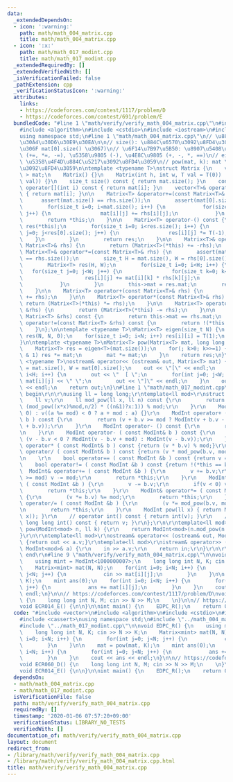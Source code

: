 ```yaml
---
data:
  _extendedDependsOn:
  - icon: ':warning:'
    path: math/math_004_matrix.cpp
    title: math/math_004_matrix.cpp
  - icon: ':x:'
    path: math/math_017_modint.cpp
    title: math/math_017_modint.cpp
  _extendedRequiredBy: []
  _extendedVerifiedWith: []
  _isVerificationFailed: false
  _pathExtension: cpp
  _verificationStatusIcon: ':warning:'
  attributes:
    links:
    - https://codeforces.com/contest/1117/problem/D
    - https://codeforces.com/contest/691/problem/E
  bundledCode: "#line 1 \"math/verify/verify_math_004_matrix.cpp\"\n#include <vector>\n\
    #include <algorithm>\n#include <cstdio>\n#include <iostream>\n#include <cassert>\n\
    using namespace std;\n#line 1 \"math/math_004_matrix.cpp\"\n// \u884C\u5217\u30E9\
    \u30A4\u30D6\u30E9\u30EA\n\n// size(): \u884C\u6570\u3092\u8FD4\u3059 (\u5217\u6570\
    \u306F mat[0].size() \u3067)\n// \u6F14\u7B97\u5B50: \u8907\u5408\u4EE3\u5165\
    \ (+=, *=, -=), \u5358\u9805 (-), \u4E8C\u9805 (+, -, *, ==)\n// eigen(N): N*N\
    \ \u5358\u4F4D\u884C\u5217\u3092\u8FD4\u3059\n// pow(mat, k): mat \u306E k \u4E57\
    \u3092\u8FD4\u3059\n\ntemplate <typename T>\nstruct Matrix {\n    vector< vector<T>\
    \ > mat;\n    Matrix() {}\n    Matrix(int h, int w, T val = T(0)) : mat(h, vector<T>(w,\
    \ val)) {}\n    size_t size() const { return mat.size(); }\n    const vector<T>&\
    \ operator[](int i) const { return mat[i]; }\n    vector<T>& operator[](int i)\
    \ { return mat[i]; }\n\n    Matrix<T> &operator+=(const Matrix<T>& rhs) {\n  \
    \      assert(mat.size() == rhs.size());\n        assert(mat[0].size() == rhs[0].size());\n\
    \        for(size_t i=0; i<mat.size(); i++) {\n            for(size_t j=0; j<mat[0].size();\
    \ j++) {\n                mat[i][j] += rhs[i][j];\n            }\n        }\n\
    \        return *this;\n    }\n\n    Matrix<T> operator-() const {\n        Matrix<T>\
    \ res(*this);\n        for(size_t i=0; i<res.size(); i++) {\n            for(size_t\
    \ j=0; j<res[0].size(); j++) {\n                res[i][j] *= T(-1);\n        \
    \    }\n        }\n        return res;\n    }\n\n    Matrix<T>& operator-=(const\
    \ Matrix<T>& rhs) {\n        return (Matrix<T>(*this) += -rhs);\n    }\n\n   \
    \ Matrix<T>& operator*=(const Matrix<T>& rhs) {\n        assert(mat[0].size()\
    \ == rhs.size());\n        size_t H = mat.size(), W = rhs[0].size(), C = rhs.size();\n\
    \        Matrix<T> res(H, W);\n        for(size_t i=0; i<H; i++) {\n         \
    \   for(size_t j=0; j<W; j++) {\n                for(size_t k=0; k<C; k++) {\n\
    \                    res[i][j] += mat[i][k] * rhs[k][j];\n                }\n\
    \            }\n        }\n        this->mat = res.mat;\n        return *this;\n\
    \    }\n\n    Matrix<T> operator+(const Matrix<T>& rhs) {\n        return (Matrix<T>(*this)\
    \ += rhs);\n    }\n\n    Matrix<T> operator*(const Matrix<T>& rhs) {\n       \
    \ return (Matrix<T>(*this) *= rhs);\n    }\n\n    Matrix<T> operator-(const Matrix<T>\
    \ &rhs) {\n        return (Matrix<T>(*this) -= rhs);\n    }\n\n    bool operator==(const\
    \ Matrix<T> &rhs) const {\n        return this->mat == rhs.mat;\n    }\n    bool\
    \ operator!=(const Matrix<T> &rhs) const {\n        return !(*this == rhs);\n\
    \    }\n};\n\ntemplate <typename T>\nMatrix<T> eigen(size_t N) {\n    Matrix<T>\
    \ res(N, N, 0);\n    for(size_t i=0; i<N; i++) res[i][i] = T(1);\n    return res;\n\
    }\n\ntemplate <typename T>\nMatrix<T> pow(Matrix<T> mat, long long int k) {\n\
    \    Matrix<T> res = eigen<T>(mat.size());\n    for(; k>0; k>>=1) {\n        if(k\
    \ & 1) res *= mat;\n        mat *= mat;\n    }\n    return res;\n}\n\ntemplate\
    \ <typename T>\nostream& operator<< (ostream& out, Matrix<T> mat) {\n    int H\
    \ = mat.size(), W = mat[0].size();\n    out << \"[\" << endl;\n    for(int i=0;\
    \ i<H; i++) {\n        out << \"  [ \";\n        for(int j=0; j<W; j++) out <<\
    \ mat[i][j] << \" \";\n        out << \"]\" << endl;\n    }\n    out << \"]\"\
    \ << endl;\n    return out;\n}\n#line 1 \"math/math_017_modint.cpp\"\n// ModInt\
    \ begin\r\n\r\nusing ll = long long;\r\ntemplate<ll mod>\r\nstruct ModInt {\r\n\
    \    ll v;\r\n    ll mod_pow(ll x, ll n) const {\r\n        return (!n) ? 1 :\
    \ (mod_pow((x*x)%mod,n/2) * ((n&1)?x:1)) % mod;\r\n    }\r\n    ModInt(ll a =\
    \ 0) : v((a %= mod) < 0 ? a + mod : a) {}\r\n    ModInt operator+ ( const ModInt&\
    \ b ) const {\r\n        return (v + b.v >= mod ? ModInt(v + b.v - mod) : ModInt(v\
    \ + b.v));\r\n    }\r\n    ModInt operator- () const {\r\n        return ModInt(-v);\r\
    \n    }\r\n    ModInt operator- ( const ModInt& b ) const {\r\n        return\
    \ (v - b.v < 0 ? ModInt(v - b.v + mod) : ModInt(v - b.v));\r\n    }\r\n    ModInt\
    \ operator* ( const ModInt& b ) const {return (v * b.v) % mod;}\r\n    ModInt\
    \ operator/ ( const ModInt& b ) const {return (v * mod_pow(b.v, mod-2)) % mod;}\r\
    \n    \r\n    bool operator== ( const ModInt &b ) const {return v == b.v;}\r\n\
    \    bool operator!= ( const ModInt &b ) const {return !(*this == b); }\r\n  \
    \  ModInt& operator+= ( const ModInt &b ) {\r\n        v += b.v;\r\n        if(v\
    \ >= mod) v -= mod;\r\n        return *this;\r\n    }\r\n    ModInt& operator-=\
    \ ( const ModInt &b ) {\r\n        v -= b.v;\r\n        if(v < 0) v += mod;\r\n\
    \        return *this;\r\n    }\r\n    ModInt& operator*= ( const ModInt &b )\
    \ {\r\n        (v *= b.v) %= mod;\r\n        return *this;\r\n    }\r\n    ModInt&\
    \ operator/= ( const ModInt &b ) {\r\n        (v *= mod_pow(b.v, mod-2)) %= mod;\r\
    \n        return *this;\r\n    }\r\n    ModInt pow(ll x) { return ModInt(mod_pow(v,\
    \ x)); }\r\n    // operator int() const { return int(v); }\r\n    // operator\
    \ long long int() const { return v; }\r\n};\r\n\r\ntemplate<ll mod>\r\nModInt<mod>\
    \ pow(ModInt<mod> n, ll k) {\r\n    return ModInt<mod>(n.mod_pow(n.v, k));\r\n\
    }\r\n\r\ntemplate<ll mod>\r\nostream& operator<< (ostream& out, ModInt<mod> a)\
    \ {return out << a.v;}\r\ntemplate<ll mod>\r\nistream& operator>> (istream& in,\
    \ ModInt<mod>& a) {\r\n    in >> a.v;\r\n    return in;\r\n}\r\n\r\n// ModInt\
    \ end\r\n#line 9 \"math/verify/verify_math_004_matrix.cpp\"\n\nvoid EDPC_R() {\n\
    \    using mint = ModInt<1000000007>;\n    long long int N, K; cin >> N >> K;\n\
    \    Matrix<mint> mat(N, N);\n    for(int i=0; i<N; i++) {\n        for(int j=0;\
    \ j<N; j++) {\n            cin >> mat[i][j];\n        }\n    }\n\n    mat = pow(mat,\
    \ K);\n    mint ans(0);\n    for(int i=0; i<N; i++) {\n        for(int j=0; j<N;\
    \ j++) {\n            ans += mat[i][j];\n        }\n    }\n    cout << ans <<\
    \ endl;\n}\n\n// https://codeforces.com/contest/1117/problem/D\nvoid ECR060_D()\
    \ {\n    long long int N, M; cin >> N >> M;\n    \n}\n\n// https://codeforces.com/contest/691/problem/E\n\
    void ECR014_E() {\n\n}\n\nint main() {\n    EDPC_R();\n    return 0;\n}\n"
  code: "#include <vector>\n#include <algorithm>\n#include <cstdio>\n#include <iostream>\n\
    #include <cassert>\nusing namespace std;\n#include \"../math_004_matrix.cpp\"\n\
    #include \"../math_017_modint.cpp\"\n\nvoid EDPC_R() {\n    using mint = ModInt<1000000007>;\n\
    \    long long int N, K; cin >> N >> K;\n    Matrix<mint> mat(N, N);\n    for(int\
    \ i=0; i<N; i++) {\n        for(int j=0; j<N; j++) {\n            cin >> mat[i][j];\n\
    \        }\n    }\n\n    mat = pow(mat, K);\n    mint ans(0);\n    for(int i=0;\
    \ i<N; i++) {\n        for(int j=0; j<N; j++) {\n            ans += mat[i][j];\n\
    \        }\n    }\n    cout << ans << endl;\n}\n\n// https://codeforces.com/contest/1117/problem/D\n\
    void ECR060_D() {\n    long long int N, M; cin >> N >> M;\n    \n}\n\n// https://codeforces.com/contest/691/problem/E\n\
    void ECR014_E() {\n\n}\n\nint main() {\n    EDPC_R();\n    return 0;\n}\n"
  dependsOn:
  - math/math_004_matrix.cpp
  - math/math_017_modint.cpp
  isVerificationFile: false
  path: math/verify/verify_math_004_matrix.cpp
  requiredBy: []
  timestamp: '2020-01-06 07:57:20+09:00'
  verificationStatus: LIBRARY_NO_TESTS
  verifiedWith: []
documentation_of: math/verify/verify_math_004_matrix.cpp
layout: document
redirect_from:
- /library/math/verify/verify_math_004_matrix.cpp
- /library/math/verify/verify_math_004_matrix.cpp.html
title: math/verify/verify_math_004_matrix.cpp
---
```

